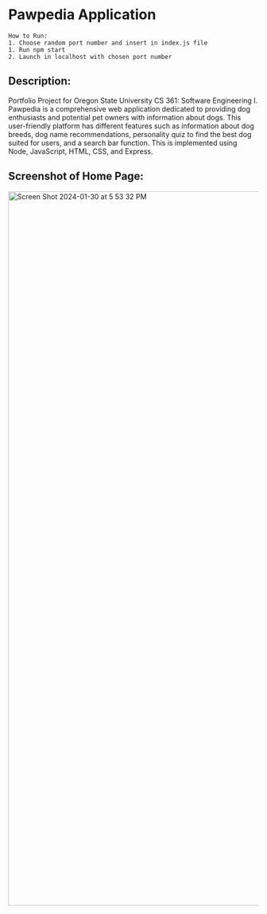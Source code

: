 # Pawpedia Application

```
How to Run:
1. Choose random port number and insert in index.js file
1. Run npm start
2. Launch in localhost with chosen port number
```

## Description:
Portfolio Project for Oregon State University CS 361: Software Engineering I. Pawpedia is a comprehensive web application dedicated to providing dog enthusiasts and potential pet owners with information about dogs. This user-friendly platform has different features such as information about dog breeds, dog name recommendations, personality quiz to find the best dog suited for users, and a search bar function. This is implemented using Node, JavaScript, HTML, CSS, and Express.

## Screenshot of Home Page:
<img width="1434" alt="Screen Shot 2024-01-30 at 5 53 32 PM" src="https://github.com/nguyquyn/Pawpedia-App/assets/91487679/847d88ac-d7cd-46ac-99e8-2652daaa56cd">

